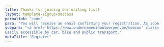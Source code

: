 ```yaml
---
title: Thanks for joining our waiting list!
layout: template-signup-success
permalink: "none"
para: "You will receive an email confirming your registration. As soon as a spot opens up, we'll let you know."
subpara: "<a href='https://www.ondernemeninantwerpen.be/beacon' class='c-link'>The beacon</a> is localized in Tolhuis, Sint-Pietersvliet 7, 2000 Antwerpen.
Easily accessible by car, bike and public transport."
metaTitle: "Register"
---
```


